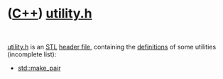 
 

 

 

 

 

([C++](Cpp.md)) [utility.h](CppUtilityH.md)
=============================================

 

[utility.h](CppUtilityH.md) is an [STL](CppStl.md) [header
file](CppHeaderFile.md), containing the
[definitions](CppDefinition.md) of some utilities (incomplete list):

-   [std::make\_pair](CppStdMake_pair.md)

 

 

 

 

 

 

